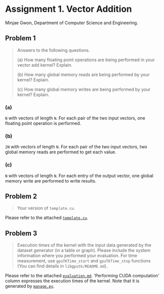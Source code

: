 # Assignment 1. Vector Addition

Minjae Gwon, Department of Computer Science and Engineering.

## Problem 1

> Answers to the following questions.
>
> (a) How many floating point operations are being performed in your vector add kernel? Explain.
>
> (b) How many global memory reads are being performed by your kernel? Explain.
>
> (c) How many global memory writes are being performed by your kernel? Explain.

### (a)

`N` with vectors of length `N`. For each pair of the two input vectors, one floating point operation is performed.

### (b)

`2N` with vectors of length `N`. For each pair of the two input vectors, two global memory reads are performed to get each value.

### (c)

`N` with vectors of length `N`. For each entry of the output vector, one global memory write are performed to write results.

## Problem 2

> Your version of `template.cu`.

Please refer to the attached [`template.cu`](template.cu).

## Problem 3

> Execution times of the kernel with the input data generated by the dataset generator (in a table or graph). Please include the system information where you performed your evaluation. For time measurement, use `gpuTKTime_start` and `gpuTKTime_stop` functions (You can find details in `libgputk/README.md`).

Please refer to the attached [`evaluation.md`](evaluation.md). 'Performing CUDA computation' column expresses the execution times of the kernel. Note that it is generated by [`manage.py`](scripts/manage.py).
